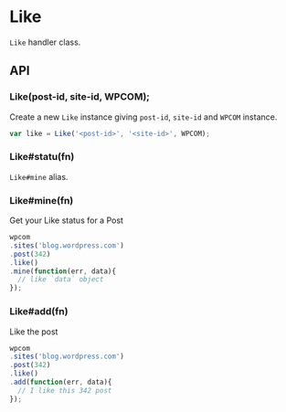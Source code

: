 
# Like

`Like` handler class.

## API

### Like(post-id, site-id, WPCOM);

Create a new `Like` instance giving `post-id`, `site-id` and `WPCOM` instance.

```js
var like = Like('<post-id>', '<site-id>', WPCOM);
```

### Like#statu(fn)

`Like#mine` alias.

### Like#mine(fn)

Get your Like status for a Post

```js
wpcom
.sites('blog.wordpress.com')
.post(342)
.like()
.mine(function(err, data){
  // like `data` object
});
```

### Like#add(fn)

Like the post

```js
wpcom
.sites('blog.wordpress.com')
.post(342)
.like()
.add(function(err, data){
  // I like this 342 post
});
```
